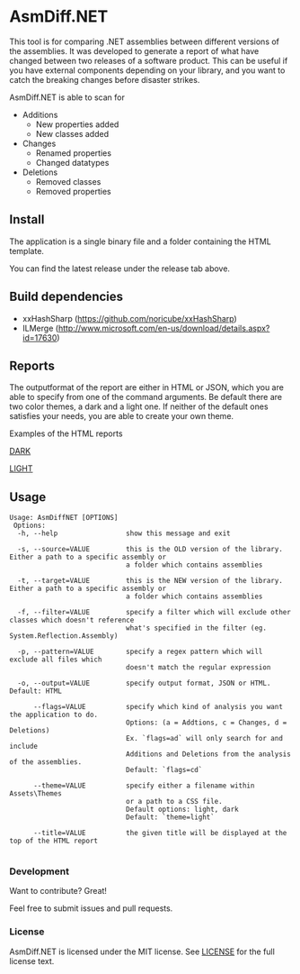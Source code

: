 # AsmDiff.NET

This tool is for comparing .NET assemblies between different versions of the assemblies. It was developed to generate a report of what have changed between two releases of a software product.
This can be useful if you have external components depending on your library, and you want to catch the breaking changes before disaster strikes.

AsmDiff.NET is able to scan for

- Additions
  * New properties added
  * New classes added
- Changes
  * Renamed properties
  * Changed datatypes
- Deletions
  * Removed classes
  * Removed properties

## Install
The application is a single binary file and a folder containing the HTML template.

You can find the latest release under the release tab above.

## Build dependencies
- xxHashSharp (https://github.com/noricube/xxHashSharp)
- ILMerge (http://www.microsoft.com/en-us/download/details.aspx?id=17630)

## Reports
The outputformat of the report are either in HTML or JSON, which you are able to specify from one of the command arguments.
Be default there are two color themes, a dark and a light one.
If neither of the default ones satisfies your needs, you are able to create your own theme.

Examples of the HTML reports

[DARK](https://raw.githubusercontent.com/KLIM8D/AsmDiff.NET/master/example-report-dark.gif)

[LIGHT](https://raw.githubusercontent.com/KLIM8D/AsmDiff.NET/master/example-report-light.gif)


## Usage
```
Usage: AsmDiffNET [OPTIONS]
 Options:
  -h, --help                 show this message and exit
  
  -s, --source=VALUE         this is the OLD version of the library. Either a path to a specific assembly or 
                             a folder which contains assemblies
                             
  -t, --target=VALUE         this is the NEW version of the library. Either a path to a specific assembly or 
                             a folder which contains assemblies
                             
  -f, --filter=VALUE         specify a filter which will exclude other classes which doesn't reference
                             what's specified in the filter (eg. System.Reflection.Assembly)
                             
  -p, --pattern=VALUE        specify a regex pattern which will exclude all files which 
                             doesn't match the regular expression
                             
  -o, --output=VALUE         specify output format, JSON or HTML. Default: HTML
  
      --flags=VALUE          specify which kind of analysis you want the application to do.
                             Options: (a = Addtions, c = Changes, d = Deletions)
                             Ex. `flags=ad` will only search for and include
                             Additions and Deletions from the analysis of the assemblies.
                             Default: `flags=cd`
                             
      --theme=VALUE          specify either a filename within Assets\Themes
                             or a path to a CSS file.
                             Default options: light, dark
                             Default: `theme=light`

      --title=VALUE          the given title will be displayed at the top of the HTML report
                             
```

### Development

Want to contribute? Great!

Feel free to submit issues and pull requests.

### License
AsmDiff.NET is licensed under the MIT license. See [LICENSE](https://github.com/KLIM8D/AsmDiff.NET/blob/master/LICENSE.txt) for the full license text.
